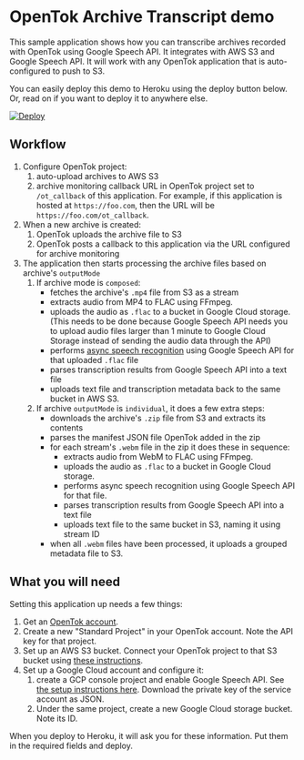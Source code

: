 # OpenTok Archive Transcript demo

This sample application shows how you can transcribe archives recorded with OpenTok using Google Speech API. It integrates with AWS S3 and Google Speech API. It will work with any OpenTok application that is auto-configured to push to S3.

You can easily deploy this demo to Heroku using the deploy button below. Or, read on if you want to deploy it to anywhere else.

[![Deploy](https://www.herokucdn.com/deploy/button.svg)](https://heroku.com/deploy)

## Workflow

1. Configure OpenTok project:
    1. auto-upload archives to AWS S3
    2. archive monitoring callback URL in OpenTok project set to `/ot_callback` of this application. For example, if this application is hosted at `https://foo.com`, then the URL will be `https://foo.com/ot_callback`.
2. When a new archive is created:
    1. OpenTok uploads the archive file to S3
    2. OpenTok posts a callback to this application via the URL configured for archive monitoring
3. The application then starts processing the archive files based on archive's `outputMode`
    1. If archive mode is `composed`:
        - fetches the archive's `.mp4` file from S3 as a stream
        - extracts audio from MP4 to FLAC using FFmpeg.
        - uploads the audio as `.flac` to a bucket in Google Cloud storage.(This needs to be done because Google Speech API needs you to upload audio files larger than 1 minute to Google Cloud Storage instead of sending the audio data through the API)
        - performs [async speech recognition][gapi-async] using Google Speech API for that uploaded `.flac` file
        - parses transcription results from Google Speech API into a text file
        - uploads text file and transcription metadata back to the same bucket in AWS S3.
    2. If archive `outputMode` is `individual`, it does a few extra steps:
        - downloads the archive's `.zip` file from S3 and extracts its contents
        - parses the manifest JSON file OpenTok added in the zip
        - for each stream's `.webm` file in the zip it does these in sequence:
            - extracts audio from WebM to FLAC using FFmpeg.
            - uploads the audio as `.flac` to a bucket in Google Cloud storage.
            - performs async speech recognition using Google Speech API for that file.
            - parses transcription results from Google Speech API into a text file
            - uploads text file to the same bucket in S3, naming it using stream ID
        - when all `.webm` files have been processed, it uploads a grouped metadata file to S3.

## What you will need

Setting this application up needs a few things:

1. Get an [OpenTok account][signup].
2. Create a new "Standard Project" in your OpenTok account. Note the API key for that project.
3. Set up an AWS S3 bucket. Connect your OpenTok project to that S3 bucket using [these instructions][using-s3].
4. Set up a Google Cloud account and configure it:
    1. create a GCP console project and enable Google Speech API. See [the setup instructions here][gcp-quickstart]. Download the private key of the service account as JSON.
    2. Under the same project, create a new Google Cloud storage bucket. Note its ID.

When you deploy to Heroku, it will ask you for these information. Put them in the required fields and deploy.

[gapi-async]: https://cloud.google.com/speech/docs/async-recognize
[signup]: https://tokbox.com/account/user/signup
[using-s3]: https://tokbox.com/developer/guides/archiving/using-s3.html
[gcp-quickstart]: https://cloud.google.com/speech/docs/quickstart
